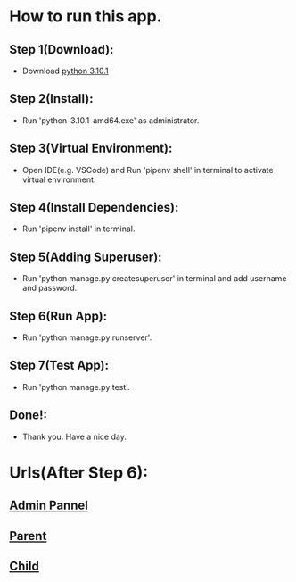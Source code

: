 # How to run this app.

## Step 1(Download):
* Download [python 3.10.1](https://www.python.org/downloads/)

## Step 2(Install):
* Run 'python-3.10.1-amd64.exe' as administrator.
<!-- Don't forget to check add to path(windows) -->

## Step 3(Virtual Environment):
* Open IDE(e.g. VSCode) and Run 'pipenv shell' in terminal to activate virtual environment.

## Step 4(Install Dependencies):
* Run 'pipenv install' in terminal.

## Step 5(Adding Superuser):
* Run 'python manage.py createsuperuser' in terminal and add username and password.

## Step 6(Run App):
* Run 'python manage.py runserver'.

## Step 7(Test App):
* Run 'python manage.py test'.

## Done!:
* Thank you. Have a nice day.


# Urls(After Step 6):

## [Admin Pannel](http://127.0.0.1:8000/admin/)
## [Parent](http://127.0.0.1:8000/user/parent/)
## [Child](http://127.0.0.1:8000/user/child/)